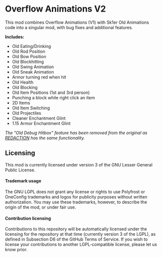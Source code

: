 # Overflow Animations V2

This mod combines Overflow Animations (V1) with Sk1er Old Animations code into a singular mod, with bug fixes and additional features.

**Includes:**
* Old Eating/Drinking 
* Old Rod Position
* Old Bow Position
* Old Blockhitting
* Old Swing Animation
* Old Sneak Animation
* Armor turning red when hit
* Old Health
* Old Blocking
* Old Item Positions (1st and 3rd person)
* Punching a block while right click an item
* 2D Items
* Old Item Switching
* Old Projectiles
* Cleaner Enchantment Glint
* 1.15 Armor Enchantment Glint

*The "Old Debug Hitbox" feature has been removed from the original as [REDACTION](https://github.com/Polyfrost/REDACTION) has the same functionality.*

## Licensing

This mod is currently licensed under version 3 of the GNU Lesser General Public License. 

#### Trademark usage

The GNU LGPL does not grant any license or rights to use Polyfrost or OneConfig trademarks and logos for publicity purposes without written authorization. You may use these trademarks, however, to describe the origin of the mod, or under fair use.

#### Contribution licensing

Contributions to this repository will be automatically licensed under the licensing for the repository at that time (currently version 3 of the LGPL), as defined in Subsection D6 of the GitHub Terms of Service. If you wish to license your contributions to another LGPL-compatible license, please let us know prior.
